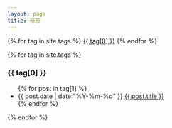 ```yaml
---
layout: page
title: 标签
---
```


<div>
{% for tag in site.tags %}
<a href="#{{ tag[0] }}" title="{{ tag[0] }}" rel="{{ tag[1].size }}">{{ tag[0] }}</a>
{% endfor %}
</div>

{% for tag in site.tags %}
  <h3 id="{{ tag[0] }}">{{ tag[0] }}</h3>
  <ul>
	{% for post in tag[1] %}
	  <li>
		<time datetime="{{ post.date | date:"%Y-%m-%d" }}">{{ post.date | date:"%Y-%m-%d" }}</time>
	  	<a href="{{ site.url }}{{ post.url }}" title="{{ post.title }}">{{ post.title }}</a>
	  </li>
	{% endfor %}
  </ul>
{% endfor %}
